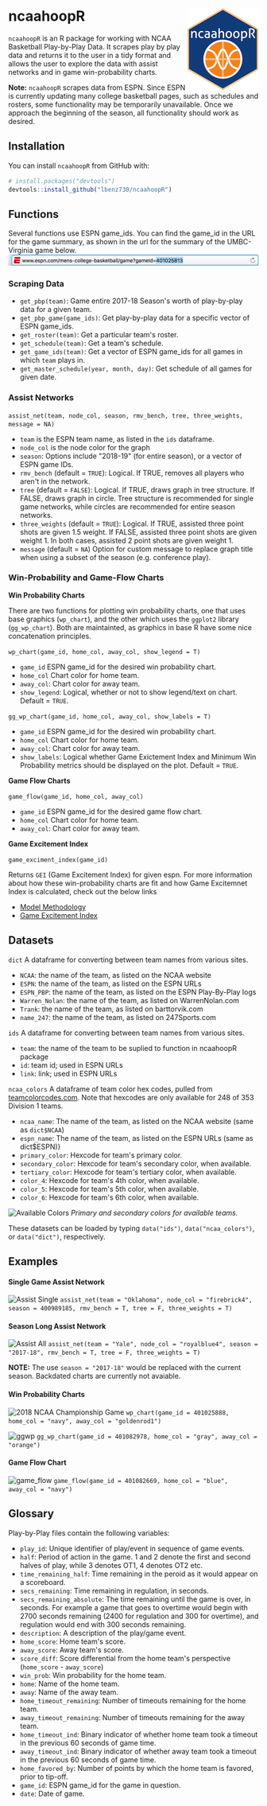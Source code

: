 # ncaahoopR <img src="figures/logo.png" align="right" />
`ncaahoopR` is an R package for working with NCAA Basketball Play-by-Play Data. It scrapes play by play data 
and returns it to the user in a tidy format and allows the user to explore the data with assist networks and in game win-probability charts.

__Note:__ `ncaahoopR` scrapes data from ESPN. Since ESPN is currently updating many college basketball pages, such as schedules and rosters,
some functionality may be temporarily unavailable. Once we approach the beginning of the season, all functionality should work as desired.


## Installation
You can install `ncaahoopR` from GitHub with:

``` r
# install.packages("devtools")
devtools::install_github("lbenz730/ncaahoopR")
```

## Functions
Several functions use ESPN game_ids. You can find the game_id in the URL for the game summary, 
as shown in the url for the summary of the UMBC-Virginia game below.
![game_id](figures/espn.png)

### Scraping Data
* ```get_pbp(team)```: Game entire 2017-18 Season's worth of play-by-play data for a given team.
* ```get_pbp_game(game_ids)```:  Get play-by-play data for a specific vector of ESPN game_ids. 
* ```get_roster(team)```: Get a particular team's roster. 
* ```get_schedule(team)```: Get a team's schedule.
* ```get_game_ids(team)```: Get a vector of ESPN game_ids for all games in which ```team``` plays in.
* ```get_master_schedule(year, month, day)```: Get schedule of all games for given date.

### Assist Networks

```assist_net(team, node_col, season, rmv_bench, tree, three_weights, message = NA)```

* ```team``` is the ESPN team name, as listed in the `ids` dataframe.
* ```node_col``` is the node color for the graph
* ```season```: Options include "2018-19" (for entire season), or a vector of ESPN game IDs. 
* ```rmv_bench``` (default = ```TRUE```): Logical. If TRUE, removes all players who aren't in the network. 
* ```tree``` (default = ```FALSE```): Logical. If TRUE, draws graph in tree structure. If FALSE, draws graph in circle. Tree structure is recommended for single game networks, while circles are recommended for entire season networks.
* ```three_weights``` (default = ```TRUE```): Logical. If TRUE, assisted three point shots are given 1.5 weight. If FALSE, assisted three point shots are given weight 1. In both cases, assisted 2 point shots are given weight 1. 
* ```message``` (default = ```NA```) Option for custom message to replace graph title when using a subset of the season (e.g. conference play).

### Win-Probability and Game-Flow Charts
__Win Probability Charts__

There are two functions for plotting win probability charts, one that uses base graphics (`wp_chart`), and the other which uses the ```ggplot2``` library (```gg_wp_chart```). Both are maintainted, as graphics in base R have some nice concatenation principles.

```wp_chart(game_id, home_col, away_col, show_legend = T)```

* ```game_id``` ESPN game_id for the desired win probability chart.
* ```home_col``` Chart color for home team.
* ```away_col```: Chart color for away team.
* ```show_legend```: Logical, whether or not to show legend/text on chart. Default = `TRUE`.


```gg_wp_chart(game_id, home_col, away_col, show_labels = T)```

* ```game_id``` ESPN game_id for the desired win probability chart.
* ```home_col``` Chart color for home team.
* ```away_col```: Chart color for away team.
* `show_labels`: Logical whether Game Exictement Index and Minimum Win Probability metrics should be displayed on the plot. Default = `TRUE`.

__Game Flow Charts__

```game_flow(game_id, home_col, away_col)```

* ```game_id``` ESPN game_id for the desired game flow chart.
* ```home_col``` Chart color for home team.
* ```away_col```: Chart color for away team.

__Game Excitement Index__

```game_exciment_index(game_id)```

Returns ```GEI``` (Game Excitement Index) for given espn. For more information about how these win-probability charts are fit and how Game Excitemnet Index is calculated, check out the below links

* [Model Methodology](https://sports.sites.yale.edu/ncaa-basketball-win-probability-model)
* [Game Excitement Index](https://sports.sites.yale.edu/game-excitement-index-part-ii)

## Datasets

```dict``` A dataframe for converting between team names from various sites.
 
 * ```NCAA```: the name of the team, as listed on the NCAA website
 * ```ESPN```: the name of the team, as listed on the ESPN URLs
 * ```ESPN_PBP```: the name of the team, as listed on the ESPN Play-By-Play logs
 * ```Warren_Nolan```: the name of the team, as listed on WarrenNolan.com
 * ```Trank```: the name of the team, as listed on barttorvik.com
 * ```name_247```: the name of the team, as listed on 247Sports.com

```ids``` A dataframe for converting between team names from various sites.
 
 * ```team```: the name of the team to be suplied to function in ncaahoopR package
 * ```id```: team id; used in ESPN URLs
 * ```link```: link; used in ESPN URLs
 
 
 ```ncaa_colors``` A dataframe of team color hex codes, pulled from [teamcolorcodes.com](https://teamcolorcodes.com/). Note that hexcodes are only available for 248 of 353 Division 1 teams.
 

* `ncaa_name`: The name of the team, as listed on the NCAA website (same as `dict$NCAA`)
* `espn_name`: The name of the team, as listed on the ESPN URLs (same as dict$ESPN)}
* `primary_color`: Hexcode for team's primary color.
* `secondary_color`: Hexcode for team's secondary color, when available.
* `tertiary_color`: Hexcode for team's tertiary color, when available.
* `color_4`: Hexcode for team's 4th color, when available.
* `color_5`: Hexcode for team's 5th color, when available.
* `color_6`: Hexcode for team's 6th color, when available.

![Available Colors](figures/colors.png)
_Primary and secondary colors for available teams._


These datasets can be loaded by typing ```data("ids")```, `data("ncaa_colors")`, or ```data("dict")```, respectively.

## Examples
#### Single Game Assist Network
![Assist Single](figures/oklahoma.png)
```assist_net(team = "Oklahoma", node_col = "firebrick4", season = 400989185, rmv_bench = T, tree = F, three_weights = T)```



#### Season Long Assist Network
![Assist All](figures/yale.png)
```assist_net(team = "Yale", node_col = "royalblue4", season = "2017-18", rmv_bench = T, tree = F, three_weights = T)```

__NOTE:__ The use ```season = "2017-18"``` would be replaced with the current season. Backdated charts are currently not avaiable.

#### Win Probability Charts
![2018 NCAA Championship Game](figures/wp_chart.png)
```wp_chart(game_id = 401025888, home_col = "navy", away_col = "goldenrod1")```

![ggwp](figures/gg_wp_chart.png)
```gg_wp_chart(game_id = 401082978, home_col = "gray", away_col = "orange")```
#### Game Flow Chart
![game_flow](figures/game_flow.png)
```game_flow(game_id = 401082669, home_col = "blue", away_col = "navy")```


## Glossary
Play-by-Play files contain the following variables:

* ```play_id```: Unique identifier of play/event in sequence of game events.
* ```half```: Period of action in the game. 1 and 2 denote the first and second halves of play, while 3 denotes OT1, 4 denotes OT2 etc.
* ```time_remaining_half```: Time remaining in the peroid as it would appear on a scoreboard.
* ```secs_remaining```: Time remaining in regulation, in seconds.
* ```secs_remaining_absolute```: The time remaining until the game is over, in seconds. For example a game that goes to overtime would begin with 2700 seconds remaining (2400 for regulation and 300 for overtime), and regulation would end with 300 seconds remaining.
* ```description```: A description of the play/game event.
* ```home_score```: Home team's score.
* ```away_score```: Away team's score.
* ```score_diff```: Score differential from the home team's perspective (```home_score``` - ```away_score```)
* ```win_prob```: Win probability for the home team.
* ```home```: Name of the home team.
* ```away```: Name of the away team.
* ```home_timeout_remaining```: Number of timeouts remaining for the home team.
* ```away_timeout_remaining```: Number of timeouts remaining for the away team.
* ```home_timeout_ind```: Binary indicator of whether home team took a timeout in the previous 60 seconds of game time.
* ```away_timeout_ind```: Binary indicator of whether away team took a timeout in the previous 60 seconds of game time.
* ```home_favored_by```: Number of points by which the home team is favored, prior to tip-off.
* ```game_id```: ESPN game_id for the game in question.
* ```date```: Date of game.
